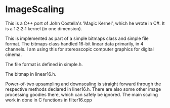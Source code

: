 # ImageScaling
This is a C++ port of John Costella's 'Magic Kernel', which he wrote in C#.  It is a 1:2:2:1 kernel (in one dimension).

This is implemented as part of a simple bitmaps class and simple file format.  The bitmaps class handled 16-bit linear data primarily, in 4 channels.  I am using this for stereoscopic computer graphics for digital cinema.

The file format is defined in simple.h.

The bitmap in linear16.h.  

Power-of-two upsampling and downscaling is straight forward through the respective methods declared in liner16.h.  There are also some other image processing goodies there, which can safely be ignored.  The main scaling work in done in C functions in filter16.cpp


